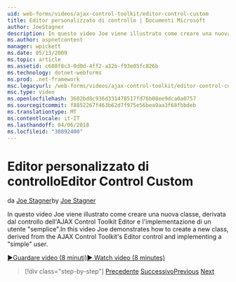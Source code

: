 ```yaml
---
uid: web-forms/videos/ajax-control-toolkit/editor-control-custom
title: Editor personalizzato di controllo | Documenti Microsoft
author: JoeStagner
description: In questo video Joe viene illustrato come creare una nuova classe, derivata dal controllo dell'AJAX Control Toolkit Editor e l'implementazione di un utente "semplice".
ms.author: aspnetcontent
manager: wpickett
ms.date: 05/13/2009
ms.topic: article
ms.assetid: c688f8c3-0d0d-4ff2-a32b-f93e05fc826b
ms.technology: dotnet-webforms
ms.prod: .net-framework
msc.legacyurl: /web-forms/videos/ajax-control-toolkit/editor-control-custom
msc.type: video
ms.openlocfilehash: 3602bd8c936d331478517fd76b08ee9dca0a0757
ms.sourcegitcommit: f8852267f463b62d7f975e56bea9aa3f68fbbdeb
ms.translationtype: MT
ms.contentlocale: it-IT
ms.lasthandoff: 04/06/2018
ms.locfileid: "30892400"
---
```

<a name="editor-control-custom"></a><span data-ttu-id="3dec8-103">Editor personalizzato di controllo</span><span class="sxs-lookup"><span data-stu-id="3dec8-103">Editor Control Custom</span></span>
====================
<span data-ttu-id="3dec8-104">da [Joe Stagner](https://github.com/JoeStagner)</span><span class="sxs-lookup"><span data-stu-id="3dec8-104">by [Joe Stagner](https://github.com/JoeStagner)</span></span>

<span data-ttu-id="3dec8-105">In questo video Joe viene illustrato come creare una nuova classe, derivata dal controllo dell'AJAX Control Toolkit Editor e l'implementazione di un utente "semplice".</span><span class="sxs-lookup"><span data-stu-id="3dec8-105">In this video Joe demonstrates how to create a new class, derived from the AJAX Control Toolkit's Editor control and implementing a "simple" user.</span></span>

[<span data-ttu-id="3dec8-106">&#9654;Guardare video (8 minuti)</span><span class="sxs-lookup"><span data-stu-id="3dec8-106">&#9654; Watch video (8 minutes)</span></span>](https://channel9.msdn.com/Blogs/ASP-NET-Site-Videos/editor-control-custom)

> [!div class="step-by-step"]
> <span data-ttu-id="3dec8-107">[Precedente](editor-control.md)
> [Successivo](create-a-new-custom-extender.md)</span><span class="sxs-lookup"><span data-stu-id="3dec8-107">[Previous](editor-control.md)
[Next](create-a-new-custom-extender.md)</span></span>
